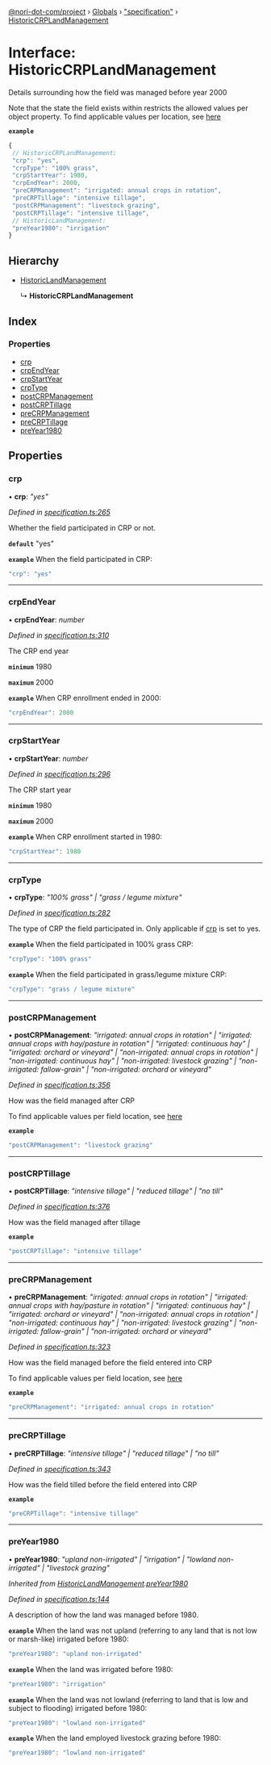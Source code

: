 [@nori-dot-com/project](../README.md) › [Globals](../globals.md) › ["specification"](../modules/_specification_.md) › [HistoricCRPLandManagement](_specification_.historiccrplandmanagement.md)

# Interface: HistoricCRPLandManagement

Details surrounding how the field was managed before year 2000

Note that the state the field exists within restricts the allowed values per object property. To find applicable values per location, see [here](https://docs.google.com/spreadsheets/d/e/2PACX-1vQQnIlyxCENwJvw5Luyg2Ikbn_X0FvMTNr2J6n5Y2xwcR6oi4OA2jNW-B2DrslTKtrmQxg03byZ_aRV/pubhtml)

**`example`** 

```js
{
 // HistoricCRPLandManagement:
 "crp": "yes",
 "crpType": "100% grass",
 "crpStartYear": 1980,
 "crpEndYear": 2000,
 "preCRPManagement": "irrigated: annual crops in rotation",
 "preCRPTillage": "intensive tillage",
 "postCRPManagement": "livestock grazing",
 "postCRPTillage": "intensive tillage",
 // HistoricLandManagement:
 "preYear1980": "irrigation"
}
```

## Hierarchy

* [HistoricLandManagement](_specification_.historiclandmanagement.md)

  ↳ **HistoricCRPLandManagement**

## Index

### Properties

* [crp](_specification_.historiccrplandmanagement.md#crp)
* [crpEndYear](_specification_.historiccrplandmanagement.md#crpendyear)
* [crpStartYear](_specification_.historiccrplandmanagement.md#crpstartyear)
* [crpType](_specification_.historiccrplandmanagement.md#crptype)
* [postCRPManagement](_specification_.historiccrplandmanagement.md#postcrpmanagement)
* [postCRPTillage](_specification_.historiccrplandmanagement.md#postcrptillage)
* [preCRPManagement](_specification_.historiccrplandmanagement.md#precrpmanagement)
* [preCRPTillage](_specification_.historiccrplandmanagement.md#precrptillage)
* [preYear1980](_specification_.historiccrplandmanagement.md#preyear1980)

## Properties

###  crp

• **crp**: *"yes"*

*Defined in [specification.ts:265](https://github.com/nori-dot-eco/nori-dot-com/blob/a109103/packages/project/src/specification.ts#L265)*

Whether the field participated in CRP or not.

**`default`** "yes"

**`example`** <caption>When the field participated in CRP:</caption>

```js
"crp": "yes"
```

___

###  crpEndYear

• **crpEndYear**: *number*

*Defined in [specification.ts:310](https://github.com/nori-dot-eco/nori-dot-com/blob/a109103/packages/project/src/specification.ts#L310)*

The CRP end year

**`minimum`** 1980

**`maximum`** 2000

**`example`** <caption>When CRP enrollment ended in 2000:</caption>

```js
"crpEndYear": 2000
```

___

###  crpStartYear

• **crpStartYear**: *number*

*Defined in [specification.ts:296](https://github.com/nori-dot-eco/nori-dot-com/blob/a109103/packages/project/src/specification.ts#L296)*

The CRP start year

**`minimum`** 1980

**`maximum`** 2000

**`example`** <caption>When CRP enrollment started in 1980:</caption>

```js
"crpStartYear": 1980
```

___

###  crpType

• **crpType**: *"100% grass" | "grass / legume mixture"*

*Defined in [specification.ts:282](https://github.com/nori-dot-eco/nori-dot-com/blob/a109103/packages/project/src/specification.ts#L282)*

The type of CRP the field participated in. Only applicable if [crp](#crp) is set to yes.

**`example`** <caption>When the field participated in 100% grass CRP:</caption>

```js
"crpType": "100% grass"
```

**`example`** <caption>When the field participated in grass/legume mixture CRP:</caption>

```js
"crpType": "grass / legume mixture"
```

___

###  postCRPManagement

• **postCRPManagement**: *"irrigated: annual crops in rotation" | "irrigated: annual crops with hay/pasture in rotation" | "irrigated: continuous hay" | "irrigated: orchard or vineyard" | "non-irrigated: annual crops in rotation" | "non-irrigated: continuous hay" | "non-irrigated: livestock grazing" | "non-irrigated: fallow-grain" | "non-irrigated: orchard or vineyard"*

*Defined in [specification.ts:356](https://github.com/nori-dot-eco/nori-dot-com/blob/a109103/packages/project/src/specification.ts#L356)*

How was the field managed after CRP

To find applicable values per field location, see [here](https://docs.google.com/spreadsheets/d/e/2PACX-1vQQnIlyxCENwJvw5Luyg2Ikbn_X0FvMTNr2J6n5Y2xwcR6oi4OA2jNW-B2DrslTKtrmQxg03byZ_aRV/pubhtml)

**`example`** 

```js
"postCRPManagement": "livestock grazing"
```

___

###  postCRPTillage

• **postCRPTillage**: *"intensive tillage" | "reduced tillage" | "no till"*

*Defined in [specification.ts:376](https://github.com/nori-dot-eco/nori-dot-com/blob/a109103/packages/project/src/specification.ts#L376)*

How was the field managed after tillage

**`example`** 

```js
"postCRPTillage": "intensive tillage"
```

___

###  preCRPManagement

• **preCRPManagement**: *"irrigated: annual crops in rotation" | "irrigated: annual crops with hay/pasture in rotation" | "irrigated: continuous hay" | "irrigated: orchard or vineyard" | "non-irrigated: annual crops in rotation" | "non-irrigated: continuous hay" | "non-irrigated: livestock grazing" | "non-irrigated: fallow-grain" | "non-irrigated: orchard or vineyard"*

*Defined in [specification.ts:323](https://github.com/nori-dot-eco/nori-dot-com/blob/a109103/packages/project/src/specification.ts#L323)*

How was the field managed before the field entered into CRP

To find applicable values per field location, see [here](https://docs.google.com/spreadsheets/d/e/2PACX-1vQQnIlyxCENwJvw5Luyg2Ikbn_X0FvMTNr2J6n5Y2xwcR6oi4OA2jNW-B2DrslTKtrmQxg03byZ_aRV/pubhtml)

**`example`** 

```js
"preCRPManagement": "irrigated: annual crops in rotation"
```

___

###  preCRPTillage

• **preCRPTillage**: *"intensive tillage" | "reduced tillage" | "no till"*

*Defined in [specification.ts:343](https://github.com/nori-dot-eco/nori-dot-com/blob/a109103/packages/project/src/specification.ts#L343)*

How was the field tilled before the field entered into CRP

**`example`** 

```js
"preCRPTillage": "intensive tillage"
```

___

###  preYear1980

• **preYear1980**: *"upland non-irrigated" | "irrigation" | "lowland non-irrigated" | "livestock grazing"*

*Inherited from [HistoricLandManagement](_specification_.historiclandmanagement.md).[preYear1980](_specification_.historiclandmanagement.md#preyear1980)*

*Defined in [specification.ts:144](https://github.com/nori-dot-eco/nori-dot-com/blob/a109103/packages/project/src/specification.ts#L144)*

A description of how the land was managed before 1980.

**`example`** <caption>When the land was not upland (referring to any land that is not low or marsh-like) irrigated before 1980:</caption>

```js
"preYear1980": "upland non-irrigated"
```

**`example`** <caption>When the land was irrigated before 1980:</caption>

```js
"preYear1980": "irrigation"
```

**`example`** <caption>When the land was not lowland (referring to land that is low and subject to flooding) irrigated before 1980:</caption>

```js
"preYear1980": "lowland non-irrigated"
```

**`example`** <caption>When the land employed livestock grazing before 1980:</caption>

```js
"preYear1980": "lowland non-irrigated"
```
